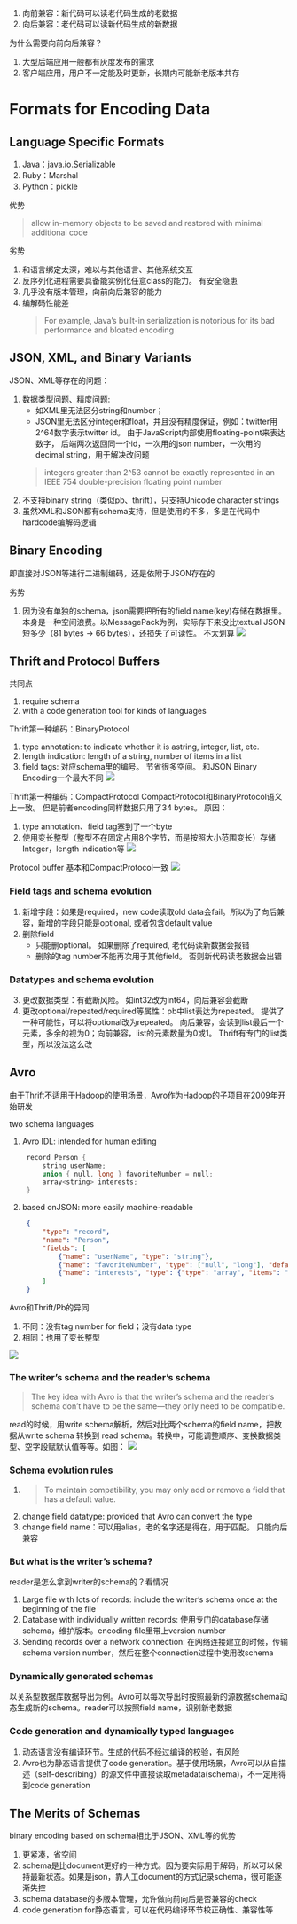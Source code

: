 1. 向前兼容：新代码可以读老代码生成的老数据
2. 向后兼容：老代码可以读新代码生成的新数据

为什么需要向前向后兼容？
1. 大型后端应用一般都有灰度发布的需求
2. 客户端应用，用户不一定能及时更新，长期内可能新老版本共存

# Formats for Encoding Data

## Language Specific Formats
1. Java：java.io.Serializable
2. Ruby：Marshal
3. Python：pickle

优势
>allow in-memory objects to be saved and restored with minimal additional code

劣势
1. 和语言绑定太深，难以与其他语言、其他系统交互
2. 反序列化进程需要具备能实例化任意class的能力。  有安全隐患
3. 几乎没有版本管理，向前向后兼容的能力
4. 编解码性能差
   >For example, Java’s built-in serialization is notorious for its bad performance and bloated encoding


## JSON, XML, and Binary Variants

JSON、XML等存在的问题：
1. 数据类型问题、精度问题:
   - 如XML里无法区分string和number； 
   - JSON里无法区分integer和float，并且没有精度保证，例如：twitter用2^64数字表示twitter id。 由于JavaScript内部使用floating-point来表达数字， 后端两次返回同一个id，一次用的json number，一次用的decimal string，用于解决改问题
    >integers greater than 2^53 cannot be exactly represented in an IEEE 754 double-precision floating point number
2. 不支持binary string（类似pb、thrift），只支持Unicode character strings
3. 虽然XML和JSON都有schema支持，但是使用的不多，多是在代码中hardcode编解码逻辑


## Binary Encoding
即直接对JSON等进行二进制编码，还是依附于JSON存在的

劣势
1. 因为没有单独的schema，json需要把所有的field name(key)存储在数据里。本身是一种空间浪费。以MessagePack为例，实际存下来没比textual JSON短多少（81 bytes -> 66 bytes），还损失了可读性。  不太划算
   ![](/images/MessagePack.png)

## Thrift and Protocol Buffers

共同点
1. require schema
2. with a code generation tool for kinds of languages

Thrift第一种编码：BinaryProtocol
1. type annotation: to indicate whether it is astring, integer, list, etc.
2. length indication: length of a string, number of items in a list
3. field tags: 对应schema里的编号。  节省很多空间。 和JSON Binary Encoding一个最大不同
![](/images/thrift-binaryprotocol.png)

Thrift第一种编码：CompactProtocol
CompactProtocol和BinaryProtocol语义上一致。  但是前者encoding同样数据只用了34 bytes。 原因：
1. type annotation、field tag塞到了一个byte
2. 使用变长整型（整型不在固定占用8个字节，而是按照大小范围变长）存储Integer，length indication等
![](/images/thrift-compactprotocol.png)

Protocol buffer
基本和CompactProtocol一致
![](/images/protocolbuffer.png)

### Field tags and schema evolution
1. 新增字段：如果是required，new code读取old data会fail。所以为了向后兼容，新增的字段只能是optional, 或者包含default value
2. 删除field
   - 只能删optional。 如果删除了required, 老代码读新数据会报错
   - 删除的tag number不能再次用于其他field。  否则新代码读老数据会出错

### Datatypes and schema evolution
3. 更改数据类型：有截断风险。 如int32改为int64，向后兼容会截断
4. 更改optional/repeated/required等属性：pb中list表达为repeated。  提供了一种可能性，可以将optional改为repeated。 向后兼容，会读到list最后一个元素，多余的视为0；向前兼容，list的元素数量为0或1。  Thrift有专门的list类型，所以没法这么改

## Avro
由于Thrift不适用于Hadoop的使用场景，Avro作为Hadoop的子项目在2009年开始研发

two schema languages
1. Avro IDL: intended for human editing
   ```c++
    record Person {
        string userName;
        union { null, long } favoriteNumber = null;
        array<string> interests;
    }
   ```
2. based onJSON: more easily machine-readable
   ```json
    {
        "type": "record",
        "name": "Person",
        "fields": [
            {"name": "userName", "type": "string"},
            {"name": "favoriteNumber", "type": ["null", "long"], "default": null},
            {"name": "interests", "type": {"type": "array", "items": "string"}}
        ]
    }
   ```

Avro和Thrift/Pb的异同
1. 不同：没有tag number for field；没有data type
2. 相同：也用了变长整型

![](/images/avro.png)


### The writer’s schema and the reader’s schema
> The key idea with Avro is that the writer’s schema and the reader’s schema don’t have to be the same—they only need to be compatible.

read的时候，用write schema解析，然后对比两个schema的field name，把数据从write schema 转换到 read schema。转换中，可能调整顺序、变换数据类型、空字段赋默认值等等。如图：
![](/images/avro-reader2writer-schema.png)

### Schema evolution rules
1. >To maintain compatibility, you may only add or remove a field that has a default value.
2. change field datatype: provided that Avro can convert the type
3. change field name：可以用alias，老的名字还是得在，用于匹配。  只能向后兼容

### But what is the writer’s schema?
reader是怎么拿到writer的schema的？看情况

1. Large file with lots of records: include the writer’s schema once at the beginning of the file
2. Database with individually written records: 使用专门的database存储schema，维护版本。encoding file里带上version number
3. Sending records over a network connection: 在网络连接建立的时候，传输schema version number，然后在整个connection过程中使用改schema

### Dynamically generated schemas

以关系型数据库数据导出为例。Avro可以每次导出时按照最新的源数据schema动态生成新的schema。reader可以按照field name，识别新老数据

### Code generation and dynamically typed languages


1. 动态语言没有编译环节。生成的代码不经过编译的校验，有风险
2. Avro也为静态语言提供了code generation。基于使用场景，Avro可以从自描述（self-describing）的源文件中直接读取metadata(schema)，不一定用得到code generation

## The Merits of Schemas
binary encoding based on schema相比于JSON、XML等的优势
1. 更紧凑，省空间
2. schema是比document更好的一种方式。因为要实际用于解码，所以可以保持最新状态。如果是json，靠人工document的方式记录schema，很可能逐渐失控
3. schema database的多版本管理，允许做向前向后是否兼容的check
4. code generation for静态语言，可以在代码编译环节校正确性、兼容性等



   

